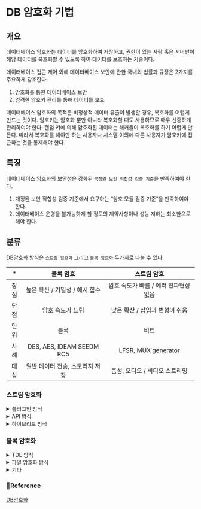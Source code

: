 
# DB 암호화 기법
## 개요
데이터베이스 암호화는 데이터를 암호화하여 저장하고, 권한이 있는 사람 혹은 서버만이 해당 데이터를 복호화할 수 있도록 하여 데이터를 보호하는 기술이다.

데이터베이스 접근 제어 외에 데이터베이스 보안에 관한 국내외 법률과 규정은 2가지를 주요하게 강조한다. 
1. 암호화를 통한 데이터베이스 보안
2. 엄격한 암호키 관리를 통해 데이터를 보호

데이터베이스 암호화의 목적은 비정상적 데이터 유출이 발생할 경우, 복호화를 어렵게 만드는 것이다. 암호키는 암호화 뿐만 아니라 복호화할 때도 사용하므로 매우 신중하게 관리하여야 한다. 
랜덤 키에 의해 암호화된 데이터는 해커들이 복호화를 하기 어렵게 만든다. 따라서 복호화를 해야만 하는 사용자나 시스템 이외에 다른 사용자가 암호키에 접근하는 것을 통제해야 한다.

## 특징
데이터베이스 암호화의 보안성은 강화된 `국정원 보안 적합성 검증 기준`을 만족하여야 한다. 

1. 개정된 보안 적합성 검증 기준에서 요구하는 “암호 모듈 검증 기준”을 만족하여야 한다. 
2. 데이터베이스 운영을 불가능하게 할 정도의 제약사항이나 성능 저하는 최소한으로 해야 한다. 

## 분류

DB암호화 방식은 `스트림 암호화` 그리고 `블록 암호화` 두가지로 나눌 수 있다.

| * |블록 암호| 스트림 암호|
|:---:|:---:|:---:|
| 장점 |높은 확산 / 기밀성 / 해시 함수| 암호 속도가 빠름 / 에러 전파현상 없읍|
|단점|암호 속도가 느림|낮은 확산 / 삽입과 변형이 쉬움|
|단위|블록|비트|
|사례|DES, AES, IDEAM SEEDM RC5|LFSR, MUX generator|
|대상|일반 데이터 전송, 스토리지 저장|음성, 오디오 / 비디오 스트리밍|

### 스트림 암호화

<details>
<summary>플러그인 방식</summary>
<div markdown="1">

암호화 관련된 보안정책 데이터베이스와 암호화 및 복호화 처리를 위한 
서버 엔진을 데이터베이스 관리 시스템에 플러그인시킨 방식으로, **필터 방식**이라고도 한다

플러그인 방식의 구성에서 데이터베이스 테이블 또는 컬럼 단위의 암호화를 적용하면 암호화된 테이블 이용을 위하여 
추가적인 오브젝트들이 생성되므로, 운영 및 백업 등 데이터베이스에 관련된 작업을 수행할 때 이러한 오브젝트들을 함께 고려하여야 한다.

- 장점
  1. 구축이 용이하고 
  2. 애플리케이션으로부터 독립성을 제공 모든 작업이 그래픽유저인터페이스(GUI) 기반으로 이루어져 관리 편의성 
  3. 암호화 컬럼에 대한 일치검색, 범위 검색 인덱스 지원이 용이


- 단점
  1. 암·복호화 시 데이터베이스 서버의 CPU를 사용하기 때문에 성능 이슈가 발생했을 때 쿼리 수정이 필요
  2. 데이터베이스 서버에 직접적인 부하가 걸려 성능을 고려할 필요가 있다는 것이다.
  3. 애플리케이션 서버에서 DB계정이 탈취될 경우 복호화된 평문 데이터 유출이 가능
  

|항목|내용|
|:---:|:---:|
|알고리즘|SHA-256·384·512 및 키 길이 128 비트 이상의AES, TDES, SEED, ARIA 등 지원|
|암·복호화 위치|DB 서버|
|DB 서버의 부하|높음|
|색인 검색|가능, 별도 인덱스 기능 필요|
|배치 처리|가능|
|애플리케이션|수정 없이 적용할 수 있는 구조이나 암호화 칼럼 사이즈 증가 성능 이슈 등이 있는 경우 일부 수정 필요|
|접근통제|DB에 접속하는 DB 클라이언트에서 사용자 식별 가능|


</div>
</details>

<details>
<summary>API 방식</summary>
<div markdown="1">


![1](http://wiki.hash.kr/images/f/fd/API_%EB%B0%A9%EC%8B%9D%EC%9D%98_%EA%B5%AC%EC%84%B1_%EC%98%88.JPG)


API 방식은 암·복호화 모듈을 애플리케이션 서버 내에 설치하고 이곳에서 암·복호화를 수행하는 구조로 애플리케이션의 수정을 동반한다.

- 장점
 1. API 방식의 구성에서는 DB시스템의 영향도가 낮고 DBMS의 부하를 분산하는 효과
 2. 애플리케이션 서버에서 DB계정이 탈취되더라도 데이터가 암호화되어 있기 때문에 유출 위험이 적다.
 3. 데이터베이스 서버의 성능 저하 없이 구축이 가능하고, 구축 비용이 상대적으로 저렴하다는 장점.

- 단점
1. 각각의 애플리케이션 서버에서 암·복호화 처리를 수행하므로 중앙화된 접근 통제가 어려워 데이터베이스 내부에서 수행되는 연산 처리 과정에서 암호화한 데이터 처리가 불가
2. 암호화 대상 데이터와 관련된 모든 소스 영역의 수정이 필요하며 내부에서 업무 처리가 필요한 경우 별도의 데이터베이스 관리 시스템 API 모듈이 필요
3. 향후 응용 시스템의 신규/ 변경 등에 따라 관리 효율성이 저하되고, 접근제어 솔루션을 추가 도입하게 되면 비용이 발생

|항목|내용|
|:---:|:---:|
|알고리즘|SHA-256·384·512 및 키 길이 128 비트 이상의AES, TDES, SEED, ARIA 등 지원|
|암·복호화 위치|애플리케이션 서버(DB 서버가 어플리케이션 기능을 수행할 경우 DB 서버에서 암‧복호화 가능)|
|DB 서버의 부하|낮음(애플리케이션 서버에 부하 발생)|
|색인 검색|일치검색 가능, 부분일치검색 불가(부분 암호화 시 가능)|
|배치 처리|가능|
|애플리케이션|애플리케이션의 소스(암호화 테이블과 관련된 부분)를 수정해야 함|
|접근통제|암복호화 작업이 어플리케이션 서버 상에서 수행되기 때문에 DB 접속정보를 통한 사용자 식별은 불가, 애플리케이션 서버에 접속하는 서비스 접속자만 식별 가능|

</div>
</details>


<details>
<summary>하이브리드 방식</summary>
<div markdown="1">

![1](http://wiki.hash.kr/images/2/28/%ED%95%98%EC%9D%B4%EB%B8%8C%EB%A6%AC%EB%93%9C_%EB%B0%A9%EC%8B%9D%EC%9D%98_%EA%B5%AC%EC%84%B1_%EC%98%88.JPG)

하이브리드 방식은 <u> `API 방식`과 `플러그인 방식`이 합쳐진 것</u> 으로 플러그인 방식의 성능 저하 이슈 개선을 위해 API 방식의 장점을 채용한 것이다. 
메시지는 대칭 키로 암호화하고, 대칭 키 암호는 암호화에서 사용한 세션 키는 의사난수생성기로 생성한 뒤, 세션 키는 공개키 암호로 암호화하는 방식이다.

- 장점
  1. 성능이 우선시 되는 환경에서는 API를 적용

```text
특정 기간 동안 암호화 대상 DBMS에서 수행된 모든 SQL 정보를 수집한 후,
각 SQL별로 사용한 테이블/컬럼, DB 암호화 적용 시 영향을 받는 SQL 사용 빈도, CPU, 메모리, 스토리지 등의 영향도를 파악 후
SQL을 사용하는 프로그램에 API방식을 적용하면 적용대상의 부하를 최소화하면서 효과를 높일 수 있다. 
```

- 단점
  1. 두 방식의 장점을 모아놓은 것이기 때문에 `속도`와 `성능 개선`의 효과를 볼 수 있지만, 구축 투자 비용이 상대적으로 높다.
 
|항목|내용||
|:---:|:---:|:---:|
|암호 알고리즘|SHA-256/384/512 및 키 길이 128 비트 이상의AES, TDES, SEED, ARIA 등 지원|
|암·복호화 위치|어플리케이션 서버 및 DB 서버|
|DB 서버의 부하|보통|
|색인 검색|가능|
|배치 처리|가능 (플러그인 방식에 비해 API방식이 대량 데이터 처리에 용이하여 API방식 활용)|
|어플리케이션|API를 적용하는 부분은 소스 수정 필요|

</div>
</details>

### 블록 암호화

<details>
<summary>TDE 방식</summary>
<div markdown="1">

![1](http://wiki.hash.kr/images/d/da/TDE_%EB%B0%A9%EC%8B%9D%EC%9D%98_%EA%B5%AC%EC%84%B1_%EC%98%88.JPG)


TDE (Transparent Data Encryption)

암호를 풀 수 있는 <u>암호화 키를 데이터베이스 서버에 파일 형태로 두는 방식</u>으로, 
데이터베이스 관리 시스템의 암호화 기능을 이용하여 데이터 파일을 저장할 때 암호화하고, 
파일에 저장된 내용을 메모리로 가져올 때 복호화한다.

DBMS 커널 레벨에서 처리되므로 애플리케이션에 대한 수정이 없고 인덱스의 경우 DBMS 자체 인덱스 기능과 연동이 가능하다. 
암호화 파일을 사용하여 테이블 스페이스를 생성하고, 암호화 대상 테이블을 해당 테이블 스페이스로 이동시키는 방식이고, 
운영체제 커널에서 데이터베이스 블록 단위로 자동으로 암호화와 복호화를 수행한다.


- 장점 
  1. 암호화로 인해 기존 시스템에 미치는 영향이 적고 속도가 빠르며 애플리케이션을 수정하지 않아도 된다.
  
- 단점
  1. CPU 부하
  2. 어려운 키 관리로 인해 데이터베이스 서버 해킹 시 키가 유출될 수 있다.

|항목|내용|
|:---:|:---:|
|알고리즘|SHA-256/384/512 및 키 길이 128 비트 이상의 AES, TDES 등 지원|
|암·복호화 위치|DB 서버|
|DB 서버의 부하|낮음|
|색인 검색|가능(DBMS 연동)|
|배치 처리|가능|
|애플리케이션|수정 없음|
|접근통제|DB 자체 ACL에 의해 DB계정만 통제하여 접근권한이있는 DB사용자들은 복호화된 데이터 열람 가능|

</div>
</details>

<details>
<summary> 파일 암호화 방식 </summary>
<div markdown="1">

![1](http://wiki.hash.kr/images/4/4e/%ED%8C%8C%EC%9D%BC_%EC%95%94%ED%98%B8%ED%99%94_%EB%B0%A9%EC%8B%9D.JPG)

운영체제 영역의 파일 전체에 암호화, 복호화를 적용하는 방식이다.
<u>파일에 대해 직접적으로 암호화를 수행하므로 데이터베이스의 데이터 파일뿐 아니라 로그파일, 이미지파일, 음성/영상 등의 비정형 데이터에 대한 암호화 적용이 가능하다.</u>

이 방식으로 구성하면 애플리케이션의 수정이 없고, 인덱스의 경우 DBMS 자체 인덱스 기능을 사용할 수 있으며, 거의 모든 DBMS에 적용이 가능하다. 

- 장점
  1. 애플리케이션 환경에서 완벽한 독립성을 제공 

- 단점
  1. 하드웨어나 운영체제 자체에서 발생하는 오류로 인해 서비스 장애가 발생할 수 있다.
  2. 파일 시스템을 사용하지 않는 DB에서는 사용할 수 없기 때문에 `운영체제 지원 가능 여부를 확인`해야 할 필요가 있다는 단점이 있다.


|항목|내용|
|:---:|:---:|
|알고리즘|SHA-256/384/512 및 키 길이 128 비트 이상의 AES, TDES, ARIA 등 지원|
|암·복호화 위치|DB 서버|
|DB 서버의 부하|낮음|
|색인 검색|가능|
|배치 처리|가능|
|애플리케이션|수정 없음|
|접근통제|OS계정 및 응용 프로그램 단위로 접근 통제 수행,DB 내에 존재하는 DB사용자들은 복호화된 데이터 열람 가능|

</div>
</details>

<details>
<summary>기타</summary>
<div markdown="1">

1. 토큰 방식

데이터의 숫자나 형태, 구조를 그대로 유지하면서 난수와 같은 임의의 토큰(대체값)과 별도의 테이블에 저장한 암호화 데이터를 연결하고 평문데이터의 일부 또는 전체를 토큰으로 대체하여 원본 데이터의 식별이 불가능하도록 
하는 방식으로 하이브리드 방식과 같이 DB 서버 또는 애플리케이션 서버에서 암·복호화 작업이 가능하다. 
토큰의 데이터 타입을 원래 암호화 대상 데이터 타입과 동일하게 설정하면 기존 테이블의 구조를 변경하지 않아도 되며, 암호화 이후 컬럼 사이즈가 변경되지 않아 DB 서버 및 메모리 증설 등이 필요하지 않다.
다만 토큰 값과 암호화 데이터를 저장하기 위한 별도의 관리 서버가 필요할 수 있으며, 일부 API 방식의 애플리케이션에 한하여 수정 및 변경이 필요하다. 이러한 토큰 방식을 적용할 때에는 
데이터 값을 대체하는 난수의 생성 방식이 원본 데이터를 유출할 수 없는 알고리즘으로 구성되었는지 보안성 측면의 검토가 필요하다.

2. 시큐어프록시 방식

독립된 프로세스로 구동하여 애플리케이션과 DBMS 중간에서 암·복호화 처리를 하는 방식으로 플러그인 방식과 동일하게 DBMS에서 암·복호화를 수행하나 뷰 또는 트리거를 사용하지 않고 
암·복호화 함수를 사용하여 원 테이블의 데이터를 입력 또는 조회할 수 있다. DB 서버 부하 등을 보완하기 위해 암 복호화 작업을 수행하는 에이전트를 별도의 서버에 탑재하여 암·복호화 작업을 수행하는 것이 가능하나 
보안 및 관리에 대해 추가적인 고려가 필요하다.

3. 필터 방식

독립된 프로세스로 구동하여 애플리케이션과 DBMS 중간에서 암·복호화 처리를 하는 방식으로 API 방식과 동일하게 애플리케이션 서버에서 암 복호화 처리를 하는 방식이다. 
자바 기반의 애플리케이션에서 소스 수정 없이 암 복호화 할 수 있다. 하지만 등록된 SQL만 암 복호화가 가능하여 암 복호화 대상이 되는 SQL의 수집 및 변경이 필요하다. 
암 복호화 작업을 수행하는 에이전트를 별도의 서버에 탑재하여 암 복호화 작업을 수행하는 것이 가능하나 보안 및 관리에 대해 추가적인 고려가 필요하다.

4. 어플라이언스 방식

애플리케이션 서버와 DB 서버 사이에 어플라이언스 장비를 설치 또는 프록시 방식으로 구성하여 해당 장비에서 테이블 컬럼 분석을 통해 
암·복호화 컬럼 여부를 파악하여 실시간으로 암·복호화 처리 및 키 관리가 수행되는 방식이다. 애플리케이션 수정 및 변경을 수행하지 않고 구현이 가능하고, 필요 시 DB 서버 또는 애플리케이션
서버에 별도의 에이전트를 설치하여야 한다. 어플라이언스 장비에서 암 복호화 및 키 관리가 수행되어 암 복호화 및 키 관리에 대한 보안성이 높고 암호화에 따른 DB 서버나 애플리케이션 서버의 부하가 상대적으로 적다.
그러나 이 방식을 적용하려면 암·복호화 처리가 필요한 데이터양에 따라 다수의 어플라이언스 장비가 필요할 수 있어 어플라이언스 장비의 장애에 대한 대비 및 배치작업 수행 시 성능 등을 추가적으로 검토할 필요가 있다.

5. 인플레이스 방식

플러그인 방식에 데이터베이스 엔진 내부에서 암호화, 복호화 기능을 수행하게 한 것으로, 애플리케이션 환경에서 완벽한 독립성을 제공하고, 
플러그인 방식보다 더 빠른 암호화 성능을 보인다. 다만 암호화 이외의 접근제어, 보안 감사 등 데이터베이스 보안 기능 지원을 위해 별도의 패키지를 사용해야 한다는 단점이 있다.

</div>
</details>


### 🧾Reference
[DB암호화](http://wiki.hash.kr/index.php/%EB%8D%B0%EC%9D%B4%ED%84%B0%EB%B2%A0%EC%9D%B4%EC%8A%A4_%EC%95%94%ED%98%B8%ED%99%94#n)